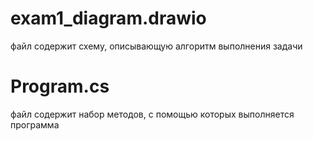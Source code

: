 # exam1_diagram.drawio
файл содержит схему, описывающую алгоритм выполнения задачи

# Program.cs
файл содержит набор методов, с помощью которых выполняется программа
